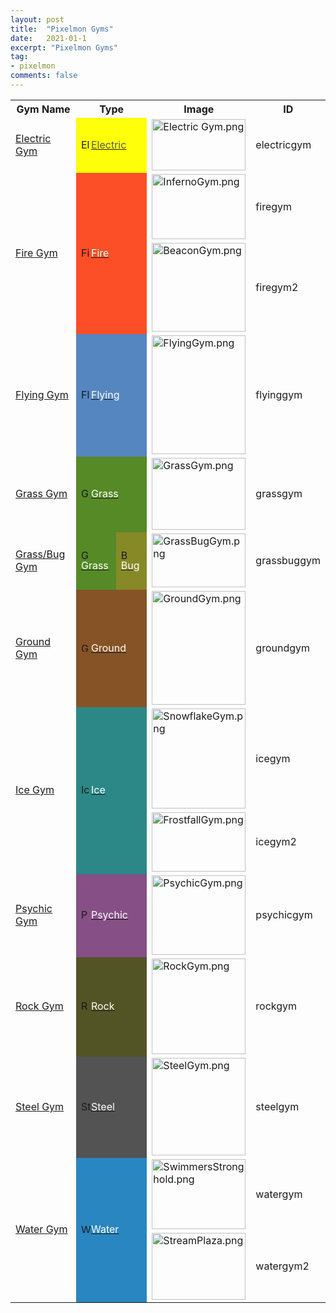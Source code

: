 ```yaml
---
layout: post
title:  "Pixelmon Gyms"
date:   2021-01-1
excerpt: "Pixelmon Gyms"
tag:
- pixelmon
comments: false
---
```


<table class="wikitable">
<tbody><tr>
<th style="text-align:center">Gym Name
</th>
<th style="text-align:center" colspan="2">Type
</th>
<th style="text-align:center">Image
</th>
<th style="text-align:center"><span class="explain" title="Used when spawning a structure with /struc.">ID</span>
</th></tr>
<tr>
<td><a href="https://pixelmonmod.com/wiki/Electric_Gym" title="Electric Gym">Electric Gym</a>
</td>
<td colspan="2" style="background:#FFFF0A"><a href="https://pixelmonmod.com/wiki/Electric" title="Electric"><img alt="ElectricType.png" src="https://pixelmonmod.com/w/images/thumb/f/f3/ElectricType.png/16px-ElectricType.png" decoding="async" width="16" height="16" srcset="https://pixelmonmod.com/w/images/thumb/f/f3/ElectricType.png/24px-ElectricType.png 1.5x, https://pixelmonmod.com/w/images/thumb/f/f3/ElectricType.png/32px-ElectricType.png 2x"></a><a href="https://pixelmonmod.com/wiki/Electric" title="Electric"><span style="color:#565D4D">Electric</span></a>
</td>
<td><a href="https://pixelmonmod.com/wiki/File:Electric_Gym.png" class="image"><img alt="Electric Gym.png" src="https://pixelmonmod.com/w/images/thumb/e/e6/Electric_Gym.png/150px-Electric_Gym.png" decoding="async" width="150" height="82" srcset="https://pixelmonmod.com/w/images/thumb/e/e6/Electric_Gym.png/225px-Electric_Gym.png 1.5x, https://pixelmonmod.com/w/images/thumb/e/e6/Electric_Gym.png/300px-Electric_Gym.png 2x"></a>
</td>
<td>electricgym
</td></tr>
<tr>
<td rowspan="2"><a href="https://pixelmonmod.com/wiki/Fire_Gym" title="Fire Gym">Fire Gym</a>
</td>
<td rowspan="2" colspan="2" style="background:#FC4E27"><a href="https://pixelmonmod.com/wiki/Fire" title="Fire"><img alt="FireType.png" src="https://pixelmonmod.com/w/images/thumb/7/79/FireType.png/16px-FireType.png" decoding="async" width="16" height="16" srcset="https://pixelmonmod.com/w/images/thumb/7/79/FireType.png/24px-FireType.png 1.5x, https://pixelmonmod.com/w/images/thumb/7/79/FireType.png/32px-FireType.png 2x"></a><a href="https://pixelmonmod.com/wiki/Fire" title="Fire"><span style="color:#FFFFFF">Fire</span></a>
</td>
<td><a href="https://pixelmonmod.com/wiki/File:InfernoGym.png" class="image"><img alt="InfernoGym.png" src="https://pixelmonmod.com/w/images/thumb/c/c6/InfernoGym.png/150px-InfernoGym.png" decoding="async" width="150" height="104" srcset="https://pixelmonmod.com/w/images/thumb/c/c6/InfernoGym.png/225px-InfernoGym.png 1.5x, https://pixelmonmod.com/w/images/thumb/c/c6/InfernoGym.png/300px-InfernoGym.png 2x"></a>
</td>
<td>firegym
</td></tr>
<tr>
<td><a href="https://pixelmonmod.com/wiki/File:BeaconGym.png" class="image"><img alt="BeaconGym.png" src="https://pixelmonmod.com/w/images/thumb/2/2f/BeaconGym.png/150px-BeaconGym.png" decoding="async" width="150" height="142" srcset="https://pixelmonmod.com/w/images/thumb/2/2f/BeaconGym.png/225px-BeaconGym.png 1.5x, https://pixelmonmod.com/w/images/thumb/2/2f/BeaconGym.png/300px-BeaconGym.png 2x"></a>
</td>
<td>firegym2
</td></tr>
<tr>
<td><a href="https://pixelmonmod.com/wiki/Flying_Gym" title="Flying Gym">Flying Gym</a>
</td>
<td colspan="2" style="background:#5586C0"><a href="https://pixelmonmod.com/wiki/Flying" title="Flying"><img alt="FlyingType.png" src="https://pixelmonmod.com/w/images/thumb/0/0d/FlyingType.png/16px-FlyingType.png" decoding="async" width="16" height="16" srcset="https://pixelmonmod.com/w/images/thumb/0/0d/FlyingType.png/24px-FlyingType.png 1.5x, https://pixelmonmod.com/w/images/thumb/0/0d/FlyingType.png/32px-FlyingType.png 2x"></a><a href="https://pixelmonmod.com/wiki/Flying" title="Flying"><span style="color:#FFFFFF">Flying</span></a>
</td>
<td><a href="https://pixelmonmod.com/wiki/File:FlyingGym.png" class="image"><img alt="FlyingGym.png" src="https://pixelmonmod.com/w/images/thumb/f/f0/FlyingGym.png/150px-FlyingGym.png" decoding="async" width="150" height="190" srcset="https://pixelmonmod.com/w/images/thumb/f/f0/FlyingGym.png/225px-FlyingGym.png 1.5x, https://pixelmonmod.com/w/images/thumb/f/f0/FlyingGym.png/300px-FlyingGym.png 2x"></a>
</td>
<td>flyinggym
</td></tr>
<tr>
<td><a href="https://pixelmonmod.com/wiki/Grass_Gym" title="Grass Gym">Grass Gym</a>
</td>
<td colspan="2" style="background:#558A27"><a href="https://pixelmonmod.com/wiki/Grass" title="Grass"><img alt="GrassType.png" src="https://pixelmonmod.com/w/images/thumb/d/d6/GrassType.png/16px-GrassType.png" decoding="async" width="16" height="16" srcset="https://pixelmonmod.com/w/images/thumb/d/d6/GrassType.png/24px-GrassType.png 1.5x, https://pixelmonmod.com/w/images/thumb/d/d6/GrassType.png/32px-GrassType.png 2x"></a><a href="https://pixelmonmod.com/wiki/Grass" title="Grass"><span style="color:#FFFFFF">Grass</span></a>
</td>
<td><a href="https://pixelmonmod.com/wiki/File:GrassGym.png" class="image"><img alt="GrassGym.png" src="https://pixelmonmod.com/w/images/thumb/1/10/GrassGym.png/150px-GrassGym.png" decoding="async" width="150" height="115" srcset="https://pixelmonmod.com/w/images/thumb/1/10/GrassGym.png/225px-GrassGym.png 1.5x, https://pixelmonmod.com/w/images/thumb/1/10/GrassGym.png/300px-GrassGym.png 2x"></a>
</td>
<td>grassgym
</td></tr>
<tr>
<td><a href="https://pixelmonmod.com/wiki/Grass/Bug_Gym" title="Grass/Bug Gym">Grass/Bug Gym</a>
</td>
<td style="background:#558A27"><a href="https://pixelmonmod.com/wiki/Grass" title="Grass"><img alt="GrassType.png" src="https://pixelmonmod.com/w/images/thumb/d/d6/GrassType.png/16px-GrassType.png" decoding="async" width="16" height="16" srcset="https://pixelmonmod.com/w/images/thumb/d/d6/GrassType.png/24px-GrassType.png 1.5x, https://pixelmonmod.com/w/images/thumb/d/d6/GrassType.png/32px-GrassType.png 2x"></a><a href="https://pixelmonmod.com/wiki/Grass" title="Grass"><span style="color:#FFFFFF">Grass</span></a>
</td>
<td style="background:#878927"><a href="https://pixelmonmod.com/wiki/Bug" title="Bug"><img alt="BugType.png" src="https://pixelmonmod.com/w/images/thumb/8/81/BugType.png/16px-BugType.png" decoding="async" width="16" height="16" srcset="https://pixelmonmod.com/w/images/thumb/8/81/BugType.png/24px-BugType.png 1.5x, https://pixelmonmod.com/w/images/thumb/8/81/BugType.png/32px-BugType.png 2x"></a><a href="https://pixelmonmod.com/wiki/Bug" title="Bug"><span style="color:#FFFFFF">Bug</span></a>
</td>
<td><a href="https://pixelmonmod.com/wiki/File:GrassBugGym.png" class="image"><img alt="GrassBugGym.png" src="https://pixelmonmod.com/w/images/thumb/c/c8/GrassBugGym.png/150px-GrassBugGym.png" decoding="async" width="150" height="86" srcset="https://pixelmonmod.com/w/images/thumb/c/c8/GrassBugGym.png/225px-GrassBugGym.png 1.5x, https://pixelmonmod.com/w/images/thumb/c/c8/GrassBugGym.png/300px-GrassBugGym.png 2x"></a>
</td>
<td>grassbuggym
</td></tr>
<tr>
<td><a href="https://pixelmonmod.com/wiki/Ground_Gym" title="Ground Gym">Ground Gym</a>
</td>
<td colspan="2" style="background:#865327"><a href="https://pixelmonmod.com/wiki/Ground" title="Ground"><img alt="GroundType.png" src="https://pixelmonmod.com/w/images/thumb/3/31/GroundType.png/16px-GroundType.png" decoding="async" width="16" height="15" srcset="https://pixelmonmod.com/w/images/thumb/3/31/GroundType.png/24px-GroundType.png 1.5x, https://pixelmonmod.com/w/images/thumb/3/31/GroundType.png/32px-GroundType.png 2x"></a><a href="https://pixelmonmod.com/wiki/Ground" title="Ground"><span style="color:#FFFFFF">Ground</span></a>
</td>
<td><a href="https://pixelmonmod.com/wiki/File:GroundGym.png" class="image"><img alt="GroundGym.png" src="https://pixelmonmod.com/w/images/thumb/3/31/GroundGym.png/150px-GroundGym.png" decoding="async" width="150" height="182" srcset="https://pixelmonmod.com/w/images/thumb/3/31/GroundGym.png/225px-GroundGym.png 1.5x, https://pixelmonmod.com/w/images/thumb/3/31/GroundGym.png/300px-GroundGym.png 2x"></a>
</td>
<td>groundgym
</td></tr>
<tr>
<td rowspan="2"><a href="https://pixelmonmod.com/wiki/Ice_Gym" title="Ice Gym">Ice Gym</a>
</td>
<td rowspan="2" colspan="2" style="background:#2B8887"><a href="https://pixelmonmod.com/wiki/Ice" title="Ice"><img alt="IceType.png" src="https://pixelmonmod.com/w/images/thumb/1/10/IceType.png/16px-IceType.png" decoding="async" width="16" height="16" srcset="https://pixelmonmod.com/w/images/thumb/1/10/IceType.png/24px-IceType.png 1.5x, https://pixelmonmod.com/w/images/thumb/1/10/IceType.png/32px-IceType.png 2x"></a><a href="https://pixelmonmod.com/wiki/Ice" title="Ice"><span style="color:#FFFFFF">Ice</span></a>
</td>
<td><a href="https://pixelmonmod.com/wiki/File:SnowflakeGym.png" class="image"><img alt="SnowflakeGym.png" src="https://pixelmonmod.com/w/images/thumb/5/55/SnowflakeGym.png/150px-SnowflakeGym.png" decoding="async" width="150" height="160" srcset="https://pixelmonmod.com/w/images/thumb/5/55/SnowflakeGym.png/225px-SnowflakeGym.png 1.5x, https://pixelmonmod.com/w/images/thumb/5/55/SnowflakeGym.png/300px-SnowflakeGym.png 2x"></a>
</td>
<td>icegym
</td></tr>
<tr>
<td><a href="https://pixelmonmod.com/wiki/File:FrostfallGym.png" class="image"><img alt="FrostfallGym.png" src="https://pixelmonmod.com/w/images/thumb/e/e8/FrostfallGym.png/150px-FrostfallGym.png" decoding="async" width="150" height="95" srcset="https://pixelmonmod.com/w/images/thumb/e/e8/FrostfallGym.png/225px-FrostfallGym.png 1.5x, https://pixelmonmod.com/w/images/thumb/e/e8/FrostfallGym.png/300px-FrostfallGym.png 2x"></a>
</td>
<td>icegym2
</td></tr>
<tr>
<td><a href="https://pixelmonmod.com/wiki/Psychic_Gym" title="Psychic Gym">Psychic Gym</a>
</td>
<td colspan="2" style="background:#865087"><a href="https://pixelmonmod.com/wiki/Psychic_(type)" title="Psychic (type)"><img alt="PsychicType.png" src="https://pixelmonmod.com/w/images/thumb/f/f6/PsychicType.png/16px-PsychicType.png" decoding="async" width="16" height="16" srcset="https://pixelmonmod.com/w/images/thumb/f/f6/PsychicType.png/24px-PsychicType.png 1.5x, https://pixelmonmod.com/w/images/thumb/f/f6/PsychicType.png/32px-PsychicType.png 2x"></a><a href="https://pixelmonmod.com/wiki/Psychic_(type)" title="Psychic (type)"><span style="color:#FFFFFF">Psychic</span></a>
</td>
<td><a href="https://pixelmonmod.com/wiki/File:PsychicGym.png" class="image"><img alt="PsychicGym.png" src="https://pixelmonmod.com/w/images/thumb/7/7e/PsychicGym.png/150px-PsychicGym.png" decoding="async" width="150" height="127" srcset="https://pixelmonmod.com/w/images/thumb/7/7e/PsychicGym.png/225px-PsychicGym.png 1.5x, https://pixelmonmod.com/w/images/thumb/7/7e/PsychicGym.png/300px-PsychicGym.png 2x"></a>
</td>
<td>psychicgym
</td></tr>
<tr>
<td><a href="https://pixelmonmod.com/wiki/Rock_Gym" title="Rock Gym">Rock Gym</a>
</td>
<td colspan="2" style="background:#535426"><a href="https://pixelmonmod.com/wiki/Rock" title="Rock"><img alt="RockType.png" src="https://pixelmonmod.com/w/images/thumb/0/0b/RockType.png/16px-RockType.png" decoding="async" width="16" height="16" srcset="https://pixelmonmod.com/w/images/thumb/0/0b/RockType.png/24px-RockType.png 1.5x, https://pixelmonmod.com/w/images/thumb/0/0b/RockType.png/32px-RockType.png 2x"></a><a href="https://pixelmonmod.com/wiki/Rock" title="Rock"><span style="color:#FFFFFF">Rock</span></a>
</td>
<td><a href="https://pixelmonmod.com/wiki/File:RockGym.png" class="image"><img alt="RockGym.png" src="https://pixelmonmod.com/w/images/thumb/d/df/RockGym.png/150px-RockGym.png" decoding="async" width="150" height="153" srcset="https://pixelmonmod.com/w/images/thumb/d/df/RockGym.png/225px-RockGym.png 1.5x, https://pixelmonmod.com/w/images/thumb/d/df/RockGym.png/300px-RockGym.png 2x"></a>
</td>
<td>rockgym
</td></tr>
<tr>
<td><a href="https://pixelmonmod.com/wiki/Steel_Gym" title="Steel Gym">Steel Gym</a>
</td>
<td colspan="2" style="background:#535353"><a href="https://pixelmonmod.com/wiki/Steel" title="Steel"><img alt="SteelType.png" src="https://pixelmonmod.com/w/images/thumb/5/58/SteelType.png/16px-SteelType.png" decoding="async" width="16" height="16" srcset="https://pixelmonmod.com/w/images/thumb/5/58/SteelType.png/24px-SteelType.png 1.5x, https://pixelmonmod.com/w/images/thumb/5/58/SteelType.png/32px-SteelType.png 2x"></a><a href="https://pixelmonmod.com/wiki/Steel" title="Steel"><span style="color:#FFFFFF">Steel</span></a>
</td>
<td><a href="https://pixelmonmod.com/wiki/File:SteelGym.png" class="image"><img alt="SteelGym.png" src="https://pixelmonmod.com/w/images/thumb/a/a7/SteelGym.png/150px-SteelGym.png" decoding="async" width="150" height="156" srcset="https://pixelmonmod.com/w/images/thumb/a/a7/SteelGym.png/225px-SteelGym.png 1.5x, https://pixelmonmod.com/w/images/thumb/a/a7/SteelGym.png/300px-SteelGym.png 2x"></a>
</td>
<td>steelgym
</td></tr>
<tr>
<td rowspan="2"><a href="https://pixelmonmod.com/wiki/Water_Gym" title="Water Gym">Water Gym</a>
</td>
<td rowspan="2" colspan="2" style="background:#2A86C0"><a href="https://pixelmonmod.com/wiki/Water" title="Water"><img alt="WaterType.png" src="https://pixelmonmod.com/w/images/thumb/a/a7/WaterType.png/16px-WaterType.png" decoding="async" width="16" height="15" srcset="https://pixelmonmod.com/w/images/thumb/a/a7/WaterType.png/24px-WaterType.png 1.5x, https://pixelmonmod.com/w/images/thumb/a/a7/WaterType.png/32px-WaterType.png 2x"></a><a href="https://pixelmonmod.com/wiki/Water" title="Water"><span style="color:#FFFFFF">Water</span></a>
</td>
<td><a href="https://pixelmonmod.com/wiki/File:SwimmersStronghold.png" class="image"><img alt="SwimmersStronghold.png" src="https://pixelmonmod.com/w/images/thumb/f/f1/SwimmersStronghold.png/150px-SwimmersStronghold.png" decoding="async" width="150" height="112" srcset="https://pixelmonmod.com/w/images/thumb/f/f1/SwimmersStronghold.png/225px-SwimmersStronghold.png 1.5x, https://pixelmonmod.com/w/images/thumb/f/f1/SwimmersStronghold.png/300px-SwimmersStronghold.png 2x"></a>
</td>
<td>watergym
</td></tr>
<tr>
<td><a href="https://pixelmonmod.com/wiki/File:StreamPlaza.png" class="image"><img alt="StreamPlaza.png" src="https://pixelmonmod.com/w/images/thumb/9/9e/StreamPlaza.png/150px-StreamPlaza.png" decoding="async" width="150" height="107" srcset="https://pixelmonmod.com/w/images/thumb/9/9e/StreamPlaza.png/225px-StreamPlaza.png 1.5x, https://pixelmonmod.com/w/images/thumb/9/9e/StreamPlaza.png/300px-StreamPlaza.png 2x"></a>
</td>
<td>watergym2
</td></tr></tbody></table>
